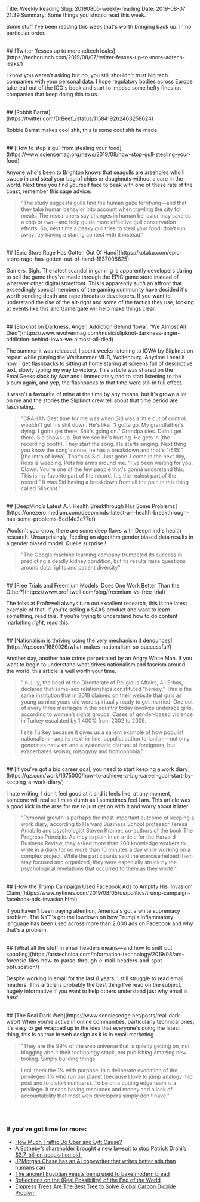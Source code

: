 Title: Weekly Reading
Slug: 20190805-weekly-reading
Date: 2019-08-07 21:39
Summary: Some things you should read this week.

Some stuff I've been reading this week that's worth bringing back up. In no particular order.

<br />
## [Twitter ‘fesses up to more adtech leaks](https://techcrunch.com/2019/08/07/twitter-fesses-up-to-more-adtech-leaks/)

I know you weren't asking but no, you still shouldn't trust big tech companies with your personal data. I hope regulatory bodies across Europe take leaf out of the ICO's book and start to impose some hefty fines on companies that keep doing this to us.

<br />
## [Robbit Barrat](https://twitter.com/DrBeef_/status/1158419262463258624)

Robbie Barrat makes cool shit, this is some cool shit he made.

<br />
## [How to stop a gull from stealing your food](https://www.sciencemag.org/news/2019/08/how-stop-gull-stealing-your-food)

Anyone who's been to Brighton knows that seagulls are arseholes who'll swoop in and steal your bag of chips or doughnuts without a care in the world. Next time you find yourself face to beak with one of these rats of the coast, remember this sage advice:

>"The study suggests gulls find the human gaze terrifying—and that they take human behavior into account when trawling the city for meals. The researchers say changes in human behavior may save us a chip or two—and help guide more effective gull conservation efforts. So, next time a pesky gull tries to steal your food, don’t run away; try having a staring contest with it instead."

<br />
## [Epic Store Rage Has Gotten Out Of Hand](https://kotaku.com/epic-store-rage-has-gotten-out-of-hand-1837008625)

Gamers. Sigh. The latest scandal in gaming is apparently developers daring to sell the game they've made through the EPIC game store instead of whatever other digital storefront. This is apparently *such* an affront that exceedingly special members of the gaming community have decided it's worth sending death and rape threats to developers. If you want to understand the rise of the alt-right and some of the tactics they use, looking at events like this and Gamergate will help make things clear.

<br />
## [Slipknot on Darkness, Anger, Addiction Behind ‘Iowa’: “We Almost All Died”](https://www.revolvermag.com/music/slipknot-darkness-anger-addiction-behind-iowa-we-almost-all-died)

The summer it was released, I spent weeks listening to IOWA by Slipknot on repeat while playing the Warhammer MUD, Wolfenburg. Anytime I hear it now, I get flashbacks to sitting at home staring at screens full of descriptive text, slowly typing my way to victory. This article was shared on the EmailGeeks slack by Waz and I immediately had to start listening to the album again, and yep, the flashbacks to that time were still in full effect. 

It wasn't a favourite of mine at the time by any means, but it's grown a lot on me and the stories the Slipknot crew tell about that time period are fascinating. 

>"CRAHAN Best time for me was when Sid was a little out of control, wouldn't get his shit down. He's like, "I gotta go. My grandfather's dying. I gotta get there. Shit's going on." Grandpa dies. Didn't get there. Sid shows up. But we see he's hurting. He gets in [the recording booth]. They start the song. He starts singing. Next thing you know the song's done, he has a breakdown and that's "(515)" [the intro of Iowa]. That's all Sid. Just gone. I come in the next day, Ross is weeping. Puts his arms around me. "I've been waiting for you, Clown. You're one of the few people that's gonna understand this. This is my favorite part of the record. It's the realest part of the record." It was Sid having a breakdown from all the pain in this thing called Slipknot."

<br />
## [DeepMind’s Latest A.I. Health Breakthrough Has Some Problems](https://onezero.medium.com/deepminds-latest-a-i-health-breakthrough-has-some-problems-5cd14e2c77ef)

Wouldn't you know, there are some deep flaws with Deepmind's health research. Unsurprisingly, feeding an algorithm gender biased data results in a gender biased model. Quelle surprise ! 

>"The Google machine learning company trumpeted its success in predicting a deadly kidney condition, but its results raise questions around data rights and patient diversity"

<br />
## [Free Trials and Freemium Models: Does One Work Better Than the Other?](https://www.profitwell.com/blog/freemium-vs-free-trial)

The folks at Profitwell always turn out excellent research, this is the latest example of that. If you're selling a SAAS product and want to learn something, read this. If you're trying to understand how to do content marketing *right*, read this.

<br />
## [Nationalism is thriving using the very mechanism it denounces](https://qz.com/1680926/what-makes-nationalism-so-successful/)

Another day, another hate crime perpetrated by an Angry White Man.  If you want to begin to understand what drives nationalism and fascism around the world, this article is well worth your time.

>"In July, the head of the Directorate of Religious Affairs, Ali Erbas, declared that same-sex relationships constituted “heresy.” This is the same institution that in 2018 claimed on their website that girls as young as nine years old were spiritually ready to get married. One out of every three marriages in the country today involves underage girls, according to women’s rights groups. Cases of gender-based violence in Turkey escalated by 1,400% from 2002 to 2009.
>
>I site Turkey because it gives us a salient example of how populist nationalism—and its next-in-line, populist authoritarianism—not only generates nativism and a systematic distrust of foreigners, but exacerbates sexism, misogyny and homophobia."

<br />
## [If you’ve got a big career goal, you need to start keeping a work diary](https://qz.com/work/1675000/how-to-achieve-a-big-career-goal-start-by-keeping-a-work-diary/)

I hate writing, I don't feel good at it and it feels like, at any moment, someone will realise I'm as dumb as I sometimes feel I am. This article was a good kick in the arse for me to just get on with it and worry about it later. 

>"Personal growth is perhaps the most important outcome of keeping a work diary, according to Harvard Business School professor Teresa Amabile and psychologist Steven Kramer, co-authors of the book The Progress Principle. As they explain in an article for the Harvard Business Review, they asked more than 200 knowledge workers to write in a diary for no more than 10 minutes a day while working on a complex project. While the participants said the exercise helped them stay focused and organized, they were especially struck by the psychological revelations that occurred to them as they wrote."

<br />
## [How the Trump Campaign Used Facebook Ads to Amplify His ‘Invasion’ Claim](https://www.nytimes.com/2019/08/05/us/politics/trump-campaign-facebook-ads-invasion.html)

If you haven't been paying attention, America's got a white supremacy problem. The NYT's got the lowdown on how Trump's inflammatory language has been used across more than 2,000 ads on Facebook and why that's a problem.

<br />
## [What all the stuff in email headers means—and how to sniff out spoofing](https://arstechnica.com/information-technology/2019/08/ars-forensic-files-how-to-parse-through-e-mail-headers-and-spot-obfuscation/)

Despite working in email for the last 8 years, I still struggle to read email headers. This article is probably the best thing I've read on the subject, hugely informative if you want to help others understand just why email is *hard*.

<br />
## [The Real Dark Web](https://www.sonniesedge.net/posts/real-dark-web/)
When you're active in online communities, particularly technical ones, it's easy to get wrapped up in the idea that everyone's doing the latest thing, this is as true in web design as it is in email marketing. 

>"They are the 99% of the web universe that is quietly getting on, not blogging about their technology stack, not publishing amazing new tooling. Simply building things.

>I call them the 1% with purpose, in a deliberate evocation of the privileged 1% who run our planet (because I love to jump analogy mid post and to distort numbers). To be on a cutting edge team is a privilege. It means having resources and money and a lack of accountability that most web developers simply don't have."

<br /><br />
### If you've got time for more:

* [How Much Traffic Do Uber and Lyft Cause?](https://www.citylab.com/transportation/2019/08/uber-lyft-traffic-congestion-ride-hailing-cities-drivers-vmt/595393/)
* [A Sotheby’s shareholder brought a new lawsuit to stop Patrick Drahi’s $3.7-billion acquisition bid.](https://www.artsy.net/news/artsy-editorial-sothebys-shareholder-brought-new-lawsuit-patrick-drahis-37-billion-acquisition-bid)
* [JPMorgan Chase has an AI copywriter that writes better ads than humans can](https://qz.com/work/1682579/jpmorgan-chase-chooses-ai-copywriter-persado-to-write-ads)
* [The ancient Egyptian yeasts being used to bake modern bread](https://www.bbc.co.uk/news/world-us-canada-49262255)
* [Reflections on the (Real Possibility) of the End of the World](https://ieet.org/index.php/IEET2/more/Messerly20190808)
* [Empress Trees Are The Best Tree to Solve Global Carbon Dioxide Problem](https://www.nextbigfuture.com/2019/08/empress-trees-are-the-best-tree-to-solve-global-carbon-dioxide-problem.html)